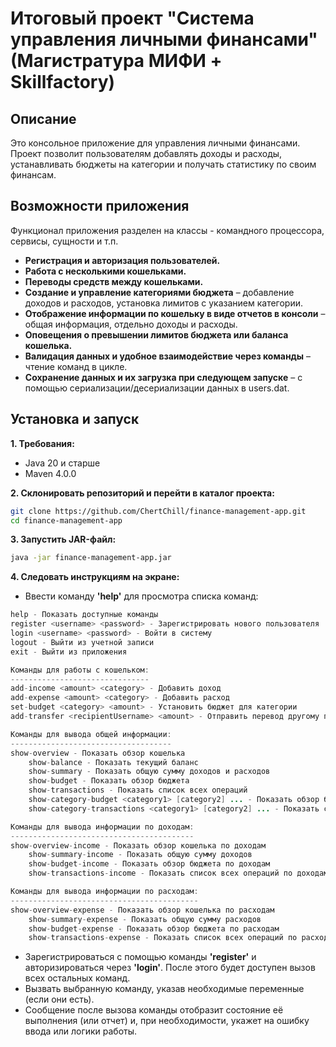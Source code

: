 # Итоговый проект "Система управления личными финансами" (Магистратура МИФИ + Skillfactory)

## Описание

Это консольное приложение для управления личными финансами. Проект позволит пользователям добавлять доходы и расходы, устанавливать бюджеты на категории и получать статистику по своим финансам.

## Возможности приложения

Функционал приложения разделен на классы - командного процессора, сервисы, сущности и т.п.

* **Регистрация и авторизация пользователей.**
* **Работа с несколькими кошельками.**
* **Переводы средств между кошельками.**
* **Создание и управление категориями бюджета** – добавление доходов и расходов, установка лимитов с указанием категории.
* **Отображение информации по кошельку в виде отчетов в консоли** – общая информация, отдельно доходы и расходы.
* **Оповещения о превышении лимитов бюджета или баланса кошелька.**
* **Валидация данных и удобное взаимодействие через команды** – чтение команд в цикле.
* **Сохранение данных и их загрузка при следующем запуске** – с помощью сериализации/десериализации данных в users.dat.

## Установка и запуск

**1. Требования:**

* Java 20 и старше
* Maven 4.0.0

**2. Склонировать репозиторий и перейти в каталог проекта:**

```sh
git clone https://github.com/ChertChill/finance-management-app.git
cd finance-management-app
```

**3. Запустить JAR-файл:**

```sh
java -jar finance-management-app.jar
```

**4. Следовать инструкциям на экране:**

* Ввести команду **'help'** для просмотра списка команд:

``` java
help - Показать доступные команды
register <username> <password> - Зарегистрировать нового пользователя
login <username> <password> - Войти в систему
logout - Выйти из учетной записи
exit - Выйти из приложения

Команды для работы с кошельком:
-------------------------------
add-income <amount> <category> - Добавить доход
add-expense <amount> <category> - Добавить расход
set-budget <category> <amount> - Установить бюджет для категории
add-transfer <recipientUsername> <amount> - Отправить перевод другому пользователю

Команды для вывода общей информации:
------------------------------------
show-overview - Показать обзор кошелька
    show-balance - Показать текущий баланс
    show-summary - Показать общую сумму доходов и расходов
    show-budget - Показать обзор бюджета
    show-transactions - Показать список всех операций
    show-category-budget <category1> [category2] ... - Показать обзор бюджета по выбранным категориям
    show-category-transactions <category1> [category2] ... - Показать список всех операций по выбранным категориям

Команды для вывода информации по доходам:
-----------------------------------------
show-overview-income - Показать обзор кошелька по доходам
    show-summary-income - Показать общую сумму доходов
    show-budget-income - Показать обзор бюджета по доходам
    show-transactions-income - Показать список всех операций по доходам

Команды для вывода информации по расходам:
------------------------------------------
show-overview-expense - Показать обзор кошелька по расходам
    show-summary-expense - Показать общую сумму расходов
    show-budget-expense - Показать обзор бюджета по расходам
    show-transactions-expense - Показать список всех операций по расходам
```

* Зарегистрироваться с помощью команды **'register'** и авторизироваться через **'login'**. После этого будет доступен вызов всех остальных команд.
* Вызвать выбранную команду, указав необходимые переменные (если они есть).
* Сообщение после вызова команды отобразит состояние её выполнения (или отчет) и, при необходимости, укажет на ошибку ввода или логики работы. 
